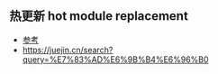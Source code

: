 ## 热更新 hot module replacement
* [参考]("https://mp.weixin.qq.com/s/4fCBeNLhaWJYEcTb8cmakg")
* https://juejin.cn/search?query=%E7%83%AD%E6%9B%B4%E6%96%B0
